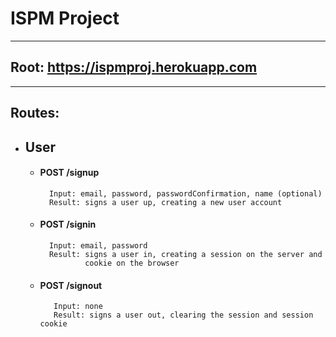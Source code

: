 ISPM Project 
=
---
Root: https://ispmproj.herokuapp.com
-
---
## Routes:
* ## User
    * #### POST /signup
            Input: email, password, passwordConfirmation, name (optional)
            Result: signs a user up, creating a new user account 
    * #### POST /signin
            Input: email, password
            Result: signs a user in, creating a session on the server and 
                    cookie on the browser
    * #### POST /signout
             Input: none
             Result: signs a user out, clearing the session and session cookie 